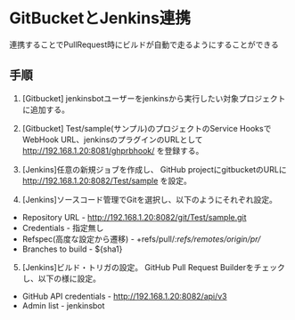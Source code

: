 # GitBucketとJenkins連携

連携することでPullRequest時にビルドが自動で走るようにすることができる


## 手順

1. [Gitbucket] jenkinsbotユーザーをjenkinsから実行したい対象プロジェクトに追加する。

2. [Gitbucket] Test/sample(サンプル)のプロジェクトのService HooksでWebHook URL、jenkinsのプラグインのURLとして http://192.168.1.20:8081/ghprbhook/ を登録する。

3. [Jenkins]任意の新規ジョブを作成し、 GitHub projectにgitbucketのURLに http://192.168.1.20:8082/Test/sample を設定。

4. [Jenkins]ソースコード管理でGitを選択し、以下のようにそれぞれ設定。

* Repository URL - http://192.168.1.20:8082/git/Test/sample.git
* Credentials - 指定無し
* Refspec(高度な設定から遷移) - +refs/pull/*:refs/remotes/origin/pr/*
* Branches to build - ${sha1}

5. [Jenkins]ビルド・トリガの設定。 GitHub Pull Request Builderをチェックし、以下の様に設定。

* GitHub API credentials - http://192.168.1.20:8082/api/v3
* Admin list - jenkinsbot

